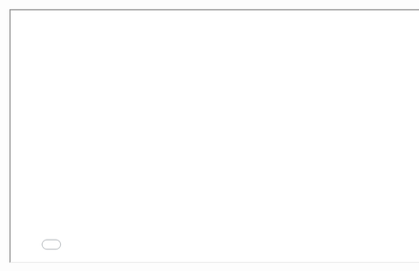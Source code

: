 <iframe id="HOLC_US"
    title="HOLC US"
    width="800"
    height="450"
    src="holc_map.html">
</iframe>
